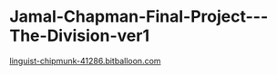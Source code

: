 # Jamal-Chapman-Final-Project---The-Division-ver1

[linguist-chipmunk-41286.bitballoon.com]("http://linguist-chipmunk-41286.bitballoon.com/")
